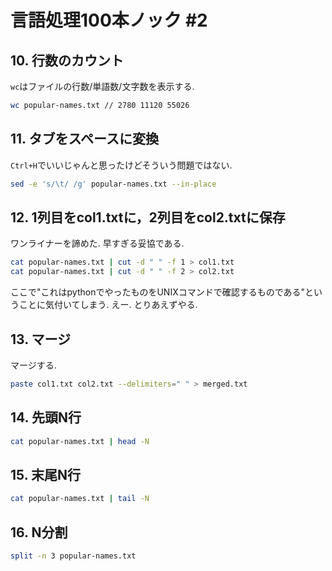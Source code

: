 # 言語処理100本ノック #2

## 10. 行数のカウント

```wc```はファイルの行数/単語数/文字数を表示する.

```bash
wc popular-names.txt // 2780 11120 55026
```

## 11. タブをスペースに変換

```Ctrl+H```でいいじゃんと思ったけどそういう問題ではない.

```bash
sed -e 's/\t/ /g' popular-names.txt --in-place
```

## 12. 1列目をcol1.txtに，2列目をcol2.txtに保存

ワンライナーを諦めた. 早すぎる妥協である.

```bash
cat popular-names.txt | cut -d " " -f 1 > col1.txt
cat popular-names.txt | cut -d " " -f 2 > col2.txt
```

ここで"これはpythonでやったものをUNIXコマンドで確認するものである"ということに気付いてしまう. えー. とりあえずやる.

## 13. マージ

マージする.

```bash
paste col1.txt col2.txt --delimiters=" " > merged.txt
```

## 14. 先頭N行

```bash
cat popular-names.txt | head -N
```

## 15. 末尾N行

```bash
cat popular-names.txt | tail -N
```

## 16. N分割

```bash
split -n 3 popular-names.txt
```